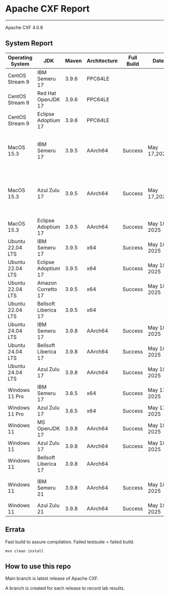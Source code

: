 # Apache CXF Report
--- 

Apache CXF 4.0.8

## System Report

| Operating System    | JDK       | Maven | Architecture | Full Build | Date  | Notes |
|---------------------|-----------|-------|--------------|------------|-------|-------|
| CentOS Stream 9     | IBM Semeru 17  | 3.9.6 | PPC64LE      | | | |
| CentOS Stream 9     | Red Hat OpenJDK 17  | 3.9.6 | PPC64LE       | | | |
| CentOS Stream 9     | Eclipse Adoptium 17  | 3.9.6 | PPC64LE       | | | |
| MacOS 15.3          | IBM Semeru 17  | 3.9.5 | AArch64      | Success| May 17,2025| Apache CXF SSE Integration System Tests for Tomcat|
| MacOS 15.3          | Azul Zulu 17  | 3.9.5 | AArch64       |Success| May 17,2025| Apache CXF SSE Integration System Tests for Tomcat & Undertow|
| MacOS 15.3          | Eclipse Adoptium 17  | 3.9.5 | AArch64      | Success | May 18, 2025| |
| Ubuntu 22.04 LTS    | IBM Semeru 17  | 3.9.5 | x64       |Success | May 18, 2025| |
| Ubuntu 22.04 LTS    | Eclipse Adoptium 17  | 3.9.5 | x64      |Success| May 18, 2025| |
| Ubuntu 22.04 LTS    | Amazon Corretto 17  | 3.9.5 | x64       |Success| May 18, 2025| |
| Ubuntu 22.04 LTS    | Bellsoft Liberica 17  | 3.9.5 | x64      | | | |
| Ubuntu 24.04 LTS    | IBM Semeru 17  | 3.9.8 | AArch64       | Success | May 18, 2025| |
| Ubuntu 24.04 LTS    | Bellsoft Liberica 17 | 3.9.8 | AArch64       |Success | May 18, 2025| |
| Ubuntu 24.04 LTS    | Azul Zulu 17  | 3.9.8 | AArch64       |Success | May 18, 2025| |
| Windows 11 Pro      | IBM Semeru 17  | 3.8.5 | x64       | Success| May 17, 2025| |
| Windows 11 Pro      | Azul Zulu 17  | 3.8.5 | x64       |Success| May 17, 2025| |
| Windows 11       | MS OpenJDK 17  | 3.9.8 | AArch64       |Success| May 18, 2025| |
| Windows 11       | Azul Zulu 17  | 3.9.8 | AArch64       |Success| May 18, 2025| |
| Windows 11       | Bellsoft Liberica 17  | 3.9.8 | AArch64       | | | |
| Windows 11       | IBM Semeru 21  | 3.9.8 | AArch64       | Success| May 18, 2025| Intermitant system test failures|
| Windows 11       | Azul Zulu 21  | 3.9.8 | AArch64       |Success| May 18, 2025| |



## Errata


Fast build to assure compilation. Failed testsuite = failed build.
```
mvn clean install
```

## How to use this repo

Main branch is latest release of Apache CXF.

A branch is created for each release to record lab results.
